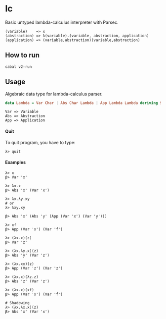 # lc

Basic untyped lambda-calculus interpreter with Parsec.

```
(variable)    => x
(abstraction) => λ(variable).(variable, abstraction, application)
(application) => (variable,abstraction)(variable,abstraction) 
```

## How to run
```
cabal v2-run
```

## Usage
Algebraic data type for lambda-calculus parser.
```hs
data Lambda = Var Char | Abs Char Lambda | App Lambda Lambda deriving Show
```
```
Var => Variable
Abs => Abstraction
App => Application
```

#### Quit
To quit program, you have to type: 
```
λ> quit
```

#### Examples
```
λ> x
β> Var 'x'
```

```
λ> λx.x
β> Abs 'x' (Var 'x')
```

```
λ> λx.λy.xy
# or
λ> λxy.xy

β> Abs 'x' (Abs 'y' (App (Var 'x') (Var 'y')))
```

```
λ> xf
β> App (Var 'x') (Var 'f')
```

```
λ> (λx.x)(z)  
β> Var 'z'
```

```
λ> (λx.λy.x)(z)
β> Abs 'y' (Var 'z')
```

```
λ> (λx.xx)(z)
β> App (Var 'z') (Var 'z')
```

```
λ> (λx.x)(λz.z)
β> Abs 'z' (Var 'z')
```

```
λ> (λx.x)(xf)
β> App (Var 'x') (Var 'f')
```

```
# Shadowing
λ> (λx.λx.x)(z)
β> Abs 'x' (Var 'x')
```

